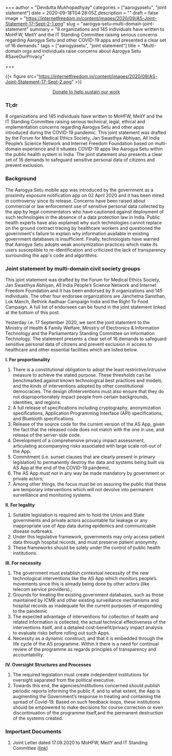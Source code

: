 +++
author = "Devdutta Mukhopadhyay"
categories = ["aarogyasetu", "joint statement"]
date = 2020-09-18T04:28:05Z
description = ""
draft = false
image = "https://internetfreedom.in/content/images/2020/09/AS-Joint-Statement-17-Sept-2-1.png"
slug = "aarogya-setu-multi-domain-joint-statement"
summary = "8 organizations and 145 individuals have written to MoHFW, MeitY and the IT Standing Committee raising serious concerns regarding Aarogya Setu and other COVID-19 apps and presented a clear set of 16 demands."
tags = ["aarogyasetu", "joint statement"]
title = "Multi-domain orgs and individuals raise concerns about Aarogya Setu #SaveOurPrivacy"

+++


{{< figure src="https://internetfreedom.in/content/images/2020/09/AS-Joint-Statement-17-Sept-2.png" >}}

<div style="text-align:center;">
    <a href="https://internetfreedom.in/donate/" class="button">Donate to help sustain our work</a>
</div>

### Tl;dr

8 organizations and 145 individuals have written to MoHFW, MeitY and the IT Standing Committee raising serious technical, legal, ethical and implementation concerns regarding Aarogya Setu and other apps introduced during the COVID-19 pandemic. This joint statement was drafted by the Forum for Medical Ethics Society, Jan Swasthya Abhiyan, All India People’s Science Network and Internet Freedom Foundation based on multi-domain experience and it situates COVID-19 apps like Aarogya Setu within the  public health system in India. The joint statement also presents a clear set of 16 demands to safeguard sensitive personal data of citizens and prevent exclusion.

### Background

The Aarogya Setu mobile app was introduced by the government as a proximity exposure notification app on 02 April 2020 and it has been mired in controversy since its release. Concerns have been raised about commercial or law enforcement use of sensitive personal data collected by the app by legal commentators who have cautioned against deployment of such technologies in the absence of a data protection law in India. Public health experts have also explained why such technologies cannot replace on the ground contract tracing by healthcare workers and questioned the government's failure to explain why information available in existing government databases is insufficient. Finally, technologists have warned that Aarogya Setu adopts weak anonymization practices which make its users susceptible to re-identification and criticized the lack of transparency surrounding the app's code and algorithms.

### Joint statement by multi-domain civil society groups

This joint statement was drafted by the Forum for Medical Ethics Society, Jan Swasthya Abhiyan, All India People’s Science Network and Internet Freedom Foundation and it has been endorsed by 8 organizations and 145 individuals. The other four endorsee organizations are Janchetna Sansthan, Lok Manch, Rethink Aadhaar Campaign India and the Right To Food Campaign. A full list of endorsees can be found in the joint statement linked at the bottom of this post.

Yesterday i.e. 17 September 2020, we sent the joint statement to the Ministry of Health & Family Welfare, Ministry of Electronics & Information Technology and the Parliamentary Standing Committee on Information Technology. The statement presents a clear set of 16 demands to safeguard sensitive personal data of citizens and prevent exclusion in access to healthcare and other essential facilities which are listed below.

**I. For proportionality** 

1. There is a constitutional obligation to adopt the least restrictive/intrusive measure to achieve the stated purpose. These thresholds can be benchmarked against known technological best practices and models, and the kinds of interventions adopted by other constitutional democracies. The design ofinterventions must also ensure that they do not disproportionately impact people from certain backgrounds, identities, and regions.
2. A full release of specifications including cryptography, anonymization specifications, Application Programming Interface (API) specifications, and Bluetooth specifications.
3. Release of the source code for the current version of the AS App, given the fact that the released code does not match with the one in use, and release of the server-side code.
4. Development of a comprehensive privacy impact assessment, articulating accompanying risks associated with large scale roll-out of the App.
5. Commitment (i.e. sunset clauses that are clearly present in primary legislation) to permanently destroy the data and systems being built via AS App at the end of the COVID-19 pandemic.
6. The AS App must not in any way be made mandatory by government or private actors;
7. Among other things, the focus must be on assuring the public that these are temporary interventions which will not devolve into permanent surveillance and monitoring systems.

**II. For legality**

1. Suitable legislation is required aim to hold the Union and State governments and private actors accountable for leakage or any inappropriate use of App data during epidemics and communicable disease outbreaks.
2. Under this legislative framework, governments may only access patient data through hospital records, and must preserve patient anonymity.
3. These frameworks should be solely under the control of public health institutions.

**III. For necessity**

1. The government must establish contextual necessity of the new technological interventions like the AS App which monitors people’s movements since this is already being done by other actors (like telecom service providers).;
2. Grounds for treating the existing government databases, such as those maintained by ICMR and other existing surveillance mechanisms and hospital records as inadequate for the current purposes of responding to the pandemic
3. The expected advantage of interventions for collection of health and related information is collected, the actual technical effectiveness of the interventions itself, and a detailed cost-benefit/privacy impact analysis to evaluate risks before rolling out such Apps
4. Necessity as a dynamic construct, and that it is embedded through the life cycle of the AS programme. Within it there is a need for continual review of the programme as regards principles of transparency and accountability.

**IV. Oversight Structures and Processes**

1. The required legislation must create independent institutions for oversight separated from the political executive.
2. Towards this end, the agencies/institutions concerned should publish periodic reports informing the public if, and to what extent, the App is augmenting the Government’s response in treating and containing the spread of Covid-19. Based on such feedback loops, these institutions should be empowered to make decisions for course correction or even discontinuation of the programme itself,and the permanent destruction of the systems created.

### Important Documents

1. Joint Letter dated 17.09.2020 to MoHFW, MeitY and IT Standing Committee ([link](https://drive.google.com/file/d/187VuB-aNRjPJF-kzmbAeTpRBuadhric3/view?usp=sharing))

